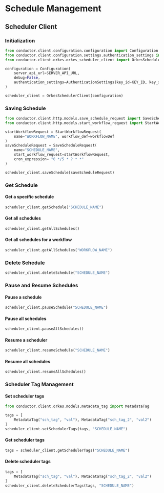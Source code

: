 # Schedule Management

## Scheduler Client

### Initialization
```python
from conductor.client.configuration.configuration import Configuration
from conductor.client.configuration.settings.authentication_settings import AuthenticationSettings
from conductor.client.orkes.orkes_scheduler_client import OrkesSchedulerClient

configuration = Configuration(
    server_api_url=SERVER_API_URL,
    debug=False,
    authentication_settings=AuthenticationSettings(key_id=KEY_ID, key_secret=KEY_SECRET)
)

scheduler_client = OrkesSchedulerClient(configuration)
```

### Saving Schedule
```python
from conductor.client.http.models.save_schedule_request import SaveScheduleRequest
from conductor.client.http.models.start_workflow_request import StartWorkflowRequest

startWorkflowRequest = StartWorkflowRequest(
    name="WORKFLOW_NAME", workflow_def=workflowDef
)
saveScheduleRequest = SaveScheduleRequest(
    name="SCHEDULE_NAME",
    start_workflow_request=startWorkflowRequest,
    cron_expression= "0 */5 * ? * *"
)

scheduler_client.saveSchedule(saveScheduleRequest)
```

### Get Schedule

#### Get a specific schedule
```python
scheduler_client.getSchedule("SCHEDULE_NAME")
```

#### Get all schedules
```python
scheduler_client.getAllSchedules()
```

#### Get all schedules for a workflow
```python
scheduler_client.getAllSchedules("WORKFLOW_NAME")
```

### Delete Schedule
```python
scheduler_client.deleteSchedule("SCHEDULE_NAME")
```

### Pause and Resume Schedules

#### Pause a schedule
```python
scheduler_client.pauseSchedule("SCHEDULE_NAME")
```

#### Pause all schedules
```python
scheduler_client.pauseAllSchedules()
```

#### Resume a scheduler
```python
scheduler_client.resumeSchedule("SCHEDULE_NAME")
```

#### Resume all schedules
```python
scheduler_client.resumeAllSchedules()
```

### Scheduler Tag Management

#### Set scheduler tags
```python
from conductor.client.orkes.models.metadata_tag import MetadataTag

tags = [
    MetadataTag("sch_tag", "val"), MetadataTag("sch_tag_2", "val2")
]
scheduler_client.setSchedulerTags(tags, "SCHEDULE_NAME")
```

#### Get scheduler tags
```python
tags = scheduler_client.getSchedulerTags("SCHEDULE_NAME")
```

#### Delete scheduler tags
```python
tags = [
    MetadataTag("sch_tag", "val"), MetadataTag("sch_tag_2", "val2")
]
scheduler_client.deleteSchedulerTags(tags, "SCHEDULE_NAME")
```
